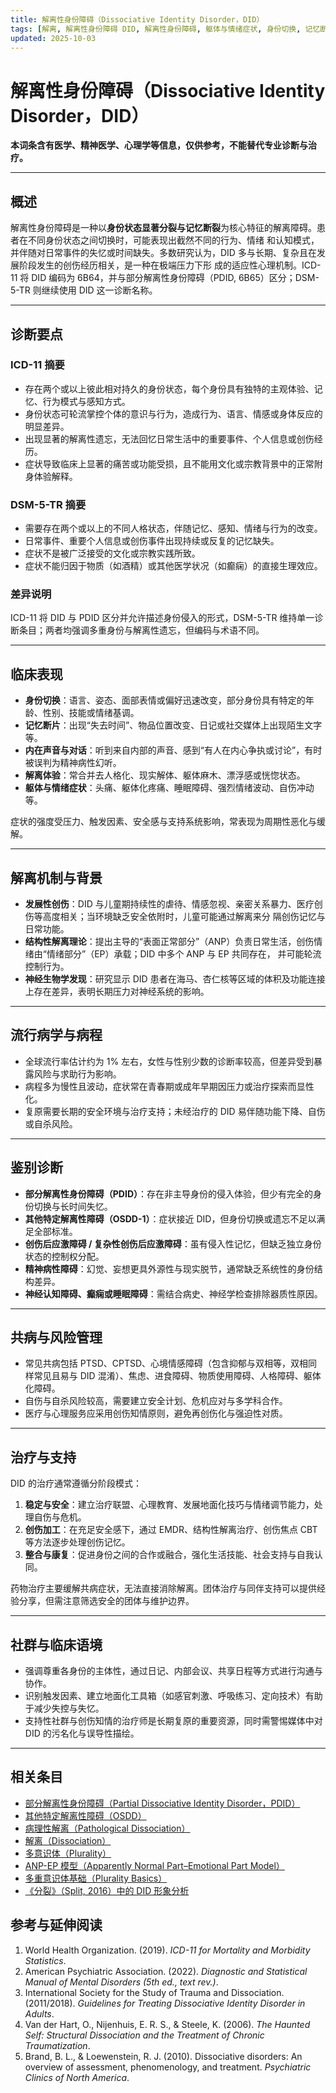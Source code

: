 ```yaml
---
title: 解离性身份障碍（Dissociative Identity Disorder，DID）
tags: [解离, 解离性身份障碍 DID, 解离性身份障碍, 躯体与情绪症状, 身份切换, 记忆断片, 部分解离性身份障碍, 诊断与临床]
updated: 2025-10-03
---
```


# 解离性身份障碍（Dissociative Identity Disorder，DID）

**本词条含有医学、精神医学、心理学等信息，仅供参考，不能替代专业诊断与治疗。**

---

## 概述

解离性身份障碍是一种以**身份状态显著分裂与记忆断裂**为核心特征的解离障碍。患者在不同身份状态之间切换时，可能表现出截然不同的行为、情绪
和认知模式，并伴随对日常事件的失忆或时间缺失。多数研究认为，DID 多与长期、复杂且在发展阶段发生的创伤经历相关，是一种在极端压力下形
成的适应性心理机制。ICD-11 将 DID 编码为 6B64，并与部分解离性身份障碍（PDID, 6B65）区分；DSM-5-TR 则继续使用 DID 这一诊断名称。

---

## 诊断要点

### ICD-11 摘要

- 存在两个或以上彼此相对持久的身份状态，每个身份具有独特的主观体验、记忆、行为模式与感知方式。
- 身份状态可轮流掌控个体的意识与行为，造成行为、语言、情感或身体反应的明显差异。
- 出现显著的解离性遗忘，无法回忆日常生活中的重要事件、个人信息或创伤经历。
- 症状导致临床上显著的痛苦或功能受损，且不能用文化或宗教背景中的正常附身体验解释。

### DSM-5-TR 摘要

- 需要存在两个或以上的不同人格状态，伴随记忆、感知、情绪与行为的改变。
- 日常事件、重要个人信息或创伤事件出现持续或反复的记忆缺失。
- 症状不是被广泛接受的文化或宗教实践所致。
- 症状不能归因于物质（如酒精）或其他医学状况（如癫痫）的直接生理效应。

### 差异说明

ICD-11 将 DID 与 PDID 区分并允许描述身份侵入的形式，DSM-5-TR 维持单一诊断条目；两者均强调多重身份与解离性遗忘，但编码与术语不同。

---

## 临床表现

- **身份切换**：语言、姿态、面部表情或偏好迅速改变，部分身份具有特定的年龄、性别、技能或情绪基调。
- **记忆断片**：出现“失去时间”、物品位置改变、日记或社交媒体上出现陌生文字等。
- **内在声音与对话**：听到来自内部的声音、感到“有人在内心争执或讨论”，有时被误判为精神病性幻听。
- **解离体验**：常合并去人格化、现实解体、躯体麻木、漂浮感或恍惚状态。
- **躯体与情绪症状**：头痛、躯体化疼痛、睡眠障碍、强烈情绪波动、自伤冲动等。

症状的强度受压力、触发因素、安全感与支持系统影响，常表现为周期性恶化与缓解。

---

## 解离机制与背景

- **发展性创伤**：DID 与儿童期持续性的虐待、情感忽视、亲密关系暴力、医疗创伤等高度相关；当环境缺乏安全依附时，儿童可能通过解离来分
隔创伤记忆与日常功能。
- **结构性解离理论**：提出主导的“表面正常部分”（ANP）负责日常生活，创伤情绪由“情绪部分”（EP）承载；DID 中多个 ANP 与 EP 共同存在，
并可能轮流控制行为。
- **神经生物学发现**：研究显示 DID 患者在海马、杏仁核等区域的体积及功能连接上存在差异，表明长期压力对神经系统的影响。

---

## 流行病学与病程

- 全球流行率估计约为 1% 左右，女性与性别少数的诊断率较高，但差异受到暴露风险与求助行为影响。
- 病程多为慢性且波动，症状常在青春期或成年早期因压力或治疗探索而显性化。
- 复原需要长期的安全环境与治疗支持；未经治疗的 DID 易伴随功能下降、自伤或自杀风险。

---

## 鉴别诊断

- **部分解离性身份障碍（PDID）**：存在非主导身份的侵入体验，但少有完全的身份切换与长时间失忆。
- **其他特定解离性障碍（OSDD-1）**：症状接近 DID，但身份切换或遗忘不足以满足全部标准。
- **创伤后应激障碍 / 复杂性创伤后应激障碍**：虽有侵入性记忆，但缺乏独立身份状态的控制权分配。
- **精神病性障碍**：幻觉、妄想更具外源性与现实脱节，通常缺乏系统性的身份结构差异。
- **神经认知障碍、癫痫或睡眠障碍**：需结合病史、神经学检查排除器质性原因。

---

## 共病与风险管理

- 常见共病包括 PTSD、CPTSD、心境情感障碍（包含抑郁与双相等，双相同样常见且易与 DID 混淆）、焦虑、进食障碍、物质使用障碍、人格障碍、躯体化障碍。
- 自伤与自杀风险较高，需要建立安全计划、危机应对与多学科合作。
- 医疗与心理服务应采用创伤知情原则，避免再创伤化与强迫性对质。

---

## 治疗与支持

DID 的治疗通常遵循分阶段模式：

1. **稳定与安全**：建立治疗联盟、心理教育、发展地面化技巧与情绪调节能力，处理自伤与危机。
2. **创伤加工**：在充足安全感下，通过 EMDR、结构性解离治疗、创伤焦点 CBT 等方法逐步处理创伤记忆。
3. **整合与康复**：促进身份之间的合作或融合，强化生活技能、社会支持与自我认同。

药物治疗主要缓解共病症状，无法直接消除解离。团体治疗与同伴支持可以提供经验分享，但需注意筛选安全的团体与维护边界。

---

## 社群与临床语境

- 强调尊重各身份的主体性，通过日记、内部会议、共享日程等方式进行沟通与协作。
- 识别触发因素、建立地面化工具箱（如感官刺激、呼吸练习、定向技术）有助于减少失控与失忆。
- 支持性社群与创伤知情的治疗师是长期复原的重要资源，同时需警惕媒体中对 DID 的污名化与误导性描绘。

---

## 相关条目

- [部分解离性身份障碍（Partial Dissociative Identity Disorder，PDID）](/entries/Partial-Dissociative-Identity-Disorder-PDID.md)
- [其他特定解离性障碍（OSDD）](/entries/OSDD.md)
- [病理性解离（Pathological Dissociation）](/entries/Pathological-Dissociation.md)
- [解离（Dissociation）](/entries/Dissociation.md)
- [多意识体（Plurality）](/entries/Plurality.md)
- [ANP-EP 模型（Apparently Normal Part–Emotional Part Model）](/entries/Apparently-Normal-Part-Emotional-Part-Model.md)
- [多重意识体基础（Plurality Basics）](/entries/Plurality-Basics.md)
- [《分裂》（Split, 2016）中的 DID 形象分析](/entries/Split-2016-DID-Representation.md)
## 参考与延伸阅读

1. World Health Organization. (2019). *ICD-11 for Mortality and Morbidity Statistics*.
2. American Psychiatric Association. (2022). *Diagnostic and Statistical Manual of Mental Disorders (5th ed., text rev.)*.
3. International Society for the Study of Trauma and Dissociation. (2011/2018). *Guidelines for Treating Dissociative Identity Disorder in Adults*.
4. Van der Hart, O., Nijenhuis, E. R. S., & Steele, K. (2006). *The Haunted Self: Structural Dissociation and the Treatment of Chronic Traumatization*.
5. Brand, B. L., & Loewenstein, R. J. (2010). Dissociative disorders: An overview of assessment, phenomenology, and treatment. *Psychiatric Clinics of North America*.
